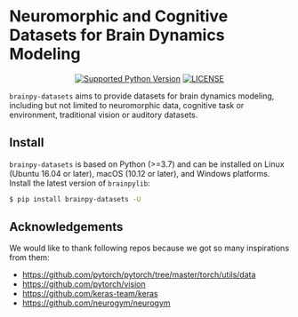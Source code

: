 # Neuromorphic and Cognitive Datasets for Brain Dynamics Modeling



<p align="center">
	<a href="https://pypi.org/project/brainpy-datasets/"><img alt="Supported Python Version" src="https://img.shields.io/pypi/pyversions/brainpylib"></a>
	<a href="https://github.com/brainpy/datasets"><img alt="LICENSE" src="https://img.shields.io/badge/License-GPL_3.0-blue.svg"></a>

[//]: # (  	<a href="https://badge.fury.io/py/brainpylib"><img alt="PyPI version" src="https://badge.fury.io/py/brainpylib.svg"></a>)
</p>


``brainpy-datasets`` aims to provide datasets for 
brain dynamics modeling, including but not limited to 
neuromorphic data, cognitive task or environment, traditional vision 
or auditory datasets.


## Install

``brainpy-datasets`` is based on Python (>=3.7) and can be installed on  Linux (Ubuntu 16.04 or later), macOS (10.12 or later), and Windows platforms. Install the latest version of ``brainpylib``:

```bash
$ pip install brainpy-datasets -U
```



## Acknowledgements

We would like to thank following repos because we got so many inspirations from them:

- https://github.com/pytorch/pytorch/tree/master/torch/utils/data
- https://github.com/pytorch/vision
- https://github.com/keras-team/keras
- https://github.com/neurogym/neurogym


